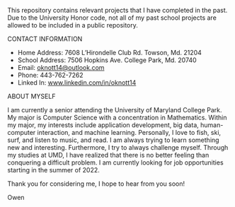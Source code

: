 This repository contains relevant projects that I have completed in the past. Due to the University Honor code, not all of my past school projects are allowed to be included in a public repository. 

CONTACT INFORMATION

- Home Address: 7608 L’Hirondelle Club Rd. Towson, Md. 21204
- School Address: 7506 Hopkins Ave. College Park, Md. 20740
- Email: oknott14@outlook.com
- Phone: 443-762-7262
- Linked In: www.linkedin.com/in/oknott14


ABOUT MYSELF

I am currently a senior attending the University of Maryland College Park. My major is Computer Science with a concentration in Mathematics. Within my major, my interests include application development, big data, human-computer interaction, and machine learning. Personally, I love to fish, ski, surf, and listen to music, and read. I am always trying to learn something new and interesting. Furthermore, I try to always challenge myself. Through my studies at UMD, I have realized that there is no better feeling than conquering a difficult problem. I am currently looking for job opportunities starting in the summer of 2022. 
	
Thank you for considering me, I hope to hear from you soon!

Owen



 

